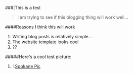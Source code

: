 ###|This is a test

>I am trying to see if this blogging thing will work well...

####Reasons I think this will work
1. Writing blog posts is relatively simple...
2. The website template looks cool
3. ??

#####Here's a cool test picture:

1. !.[Spokane Pic](https://media.spokesman.com/photos/2018/11/07/SPOKANE_AERIAL_FOR_FILE_25.jpg)
